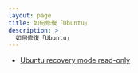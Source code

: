 ```yaml
---
layout: page
title: 如何修復「Ubuntu」
description: >
  如何修復「Ubuntu」
---
```



* [Ubuntu recovery mode read-only](/book-ubuntu-qna/read/howto/recovery/recovery-mode-read-only.html)
